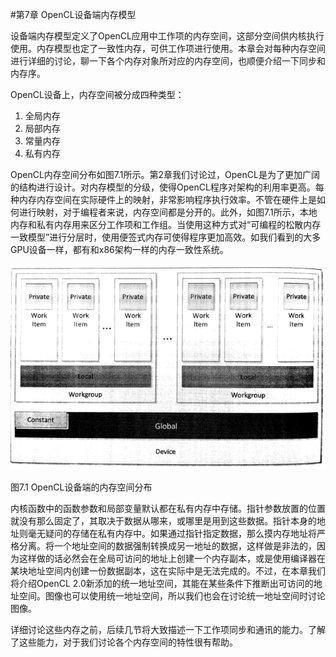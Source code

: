 #第7章 OpenCL设备端内存模型

设备端内存模型定义了OpenCL应用中工作项的内存空间，这部分空间供内核执行使用。内存模型也定了一致性内存，可供工作项进行使用。本章会对每种内存空间进行详细的讨论，聊一下各个内存对象所对应的内存空间，也顺便介绍一下同步和内存序。

OpenCL设备上，内存空间被分成四种类型：

1. 全局内存
2. 局部内存
3. 常量内存
4. 私有内存

OpenCL内存空间分布如图7.1所示。第2章我们讨论过，OpenCL是为了更加广阔的结构进行设计。对内存模型的分级，使得OpenCL程序对架构的利用率更高。每种内存内存空间在实际硬件上的映射，非常影响程序执行效率。不管在硬件上是如何进行映射，对于编程者来说，内存空间都是分开的。此外，如图7.1所示，本地内存和私有内存用来区分工作项和工作组。当使用这种方式对“可编程的松散内存一致模型”进行分层时，使用便签式内存可使得程序更加高效。如我们看到的大多GPU设备一样，都有和x86架构一样的内存一致性系统。

![](../../images/chapter7/7-1.png)

图7.1 OpenCL设备端的内存空间分布

内核函数中的函数参数和局部变量默认都在私有内存中存储。指针参数放置的位置就没有那么固定了，其取决于数据从哪来，或哪里是用到这些数据。指针本身的地址则毫无疑问的存储在私有内存中。如果通过指针指定数据，那么摸内存地址将严格分离。将一个地址空间的数据强制转换成另一地址的数据，这样做是非法的，因为这样做的话必然会在全局可访问的地址上创建一个内存副本，或是使用编译器在某块地址空间内创建一份数据副本，这在实际中是无法完成的。不过，在本章我们将介绍OpenCL 2.0新添加的统一地址空间，其能在某些条件下推断出可访问的地址空间。图像也可以使用统一地址空间，所以我们也会在讨论统一地址空间时讨论图像。

详细讨论这些内存之前，后续几节将大致描述一下工作项同步和通讯的能力。了解了这些能力，对于我们讨论各个内存空间的特性很有帮助。



